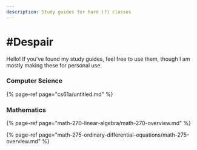 ```yaml
---
description: Study guides for hard (?) classes
---
```


# \#Despair

Hello! If you've found my study guides, feel free to use them, though I am mostly making these for personal use.

### Computer Science

{% page-ref page="cs61a/untitled.md" %}

### Mathematics

{% page-ref page="math-270-linear-algebra/math-270-overview.md" %}

{% page-ref page="math-275-ordinary-differential-equations/math-275-overview.md" %}





